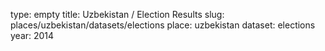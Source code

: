 type: empty
title: Uzbekistan / Election Results
slug: places/uzbekistan/datasets/elections
place: uzbekistan
dataset: elections
year: 2014
